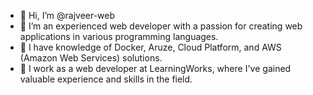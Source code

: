 - 👋 Hi, I’m @rajveer-web
- 👀 I’m an experienced web developer with a passion for creating web applications in various programming languages.
- 🌱 I have  knowledge of Docker, Aruze, Cloud Platform, and AWS (Amazon Web Services) solutions.
- 💼 I work as a web developer at LearningWorks, where I've gained valuable experience and skills in the field.


<!---
rajveer-web/rajveer-web is a ✨ special ✨ repository because its `README.md` (this file) appears on your GitHub profile.
You can click the Preview link to take a look at your changes.
--->
